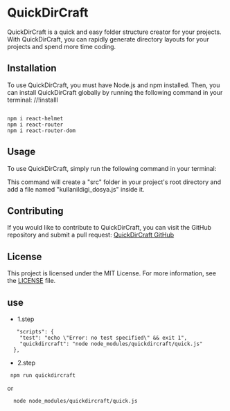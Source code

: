
# QuickDirCraft

QuickDirCraft is a quick and easy folder structure creator for your projects. With QuickDirCraft, you can rapidly generate directory layouts for your projects and spend more time coding.

## Installation

To use QuickDirCraft, you must have Node.js and npm installed. Then, you can install QuickDirCraft globally by running the following command in your terminal:
//!installl
```

npm i react-helmet
npm i react-router
npm i react-router-dom
```

## Usage

To use QuickDirCraft, simply run the following command in your terminal:


This command will create a "src" folder in your project's root directory and add a file named "kullanildigi_dosya.js" inside it.




## Contributing

If you would like to contribute to QuickDirCraft, you can visit the GitHub repository and submit a pull request: [QuickDirCraft GitHub](https://github.com/elnurbaxsiyev/quickdircraft)

## License

This project is licensed under the MIT License. For more information, see the [LICENSE](LICENSE) file.


  
## use
* 1.step 
```
   "scripts": {
    "test": "echo \"Error: no test specified\" && exit 1",
    "quickdircraft": "node node_modules/quickdircraft/quick.js" 
  },  
```

* 2.step
```
 npm run quickdircraft  
```
  or
```
  node node_modules/quickdircraft/quick.js
```
